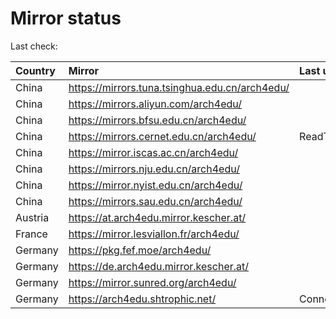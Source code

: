<script src="./time.js"></script>
# Mirror status
Last check: <script type="text/javascript">localize(1755815075.6980247);</script>

|Country|Mirror|Last update|
|:------|:-----|:----------|
|China|https://mirrors.tuna.tsinghua.edu.cn/arch4edu/|<script type="text/javascript">localize(1755801754);</script>|
|China|https://mirrors.aliyun.com/arch4edu/|<script type="text/javascript">localize(1755801754);</script>|
|China|https://mirrors.bfsu.edu.cn/arch4edu/|<script type="text/javascript">localize(1755801754);</script>|
|China|https://mirrors.cernet.edu.cn/arch4edu/|ReadTimeout|
|China|https://mirror.iscas.ac.cn/arch4edu/|<script type="text/javascript">localize(1755801754);</script>|
|China|https://mirrors.nju.edu.cn/arch4edu/|<script type="text/javascript">localize(1755672550);</script>|
|China|https://mirror.nyist.edu.cn/arch4edu/|<script type="text/javascript">localize(1755759278);</script>|
|China|https://mirrors.sau.edu.cn/arch4edu/|<script type="text/javascript">localize(1755801754);</script>|
|Austria|https://at.arch4edu.mirror.kescher.at/|<script type="text/javascript">localize(1755801754);</script>|
|France|https://mirror.lesviallon.fr/arch4edu/|<script type="text/javascript">localize(1755759278);</script>|
|Germany|https://pkg.fef.moe/arch4edu/|<script type="text/javascript">localize(1755801754);</script>|
|Germany|https://de.arch4edu.mirror.kescher.at/|<script type="text/javascript">localize(1755801754);</script>|
|Germany|https://mirror.sunred.org/arch4edu/|<script type="text/javascript">localize(1755801754);</script>|
|Germany|https://arch4edu.shtrophic.net/|ConnectionError|

<script src="./tablefilter/tablefilter.js"></script>
<script src="./table.js"></script>